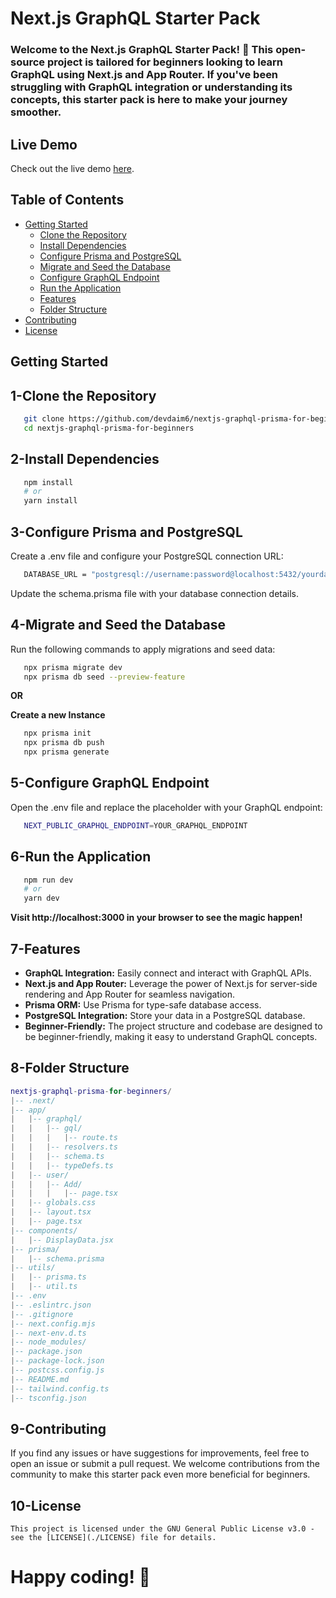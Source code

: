# Next.js GraphQL Starter Pack

### Welcome to the Next.js GraphQL Starter Pack! 🚀 This open-source project is tailored for beginners looking to learn GraphQL using Next.js and App Router. If you've been struggling with GraphQL integration or understanding its concepts, this starter pack is here to make your journey smoother.

## Live Demo

Check out the live demo [here](https://graphql-prisma.vercel.app).

## Table of Contents

- [Getting Started](#getting-started)
  - [Clone the Repository](#1-clone-the-repository)
  - [Install Dependencies](#2-install-dependencies)
  - [Configure Prisma and PostgreSQL](#3-configure-prisma-and-postgresql)
  - [Migrate and Seed the Database](#4-migrate-and-seed-the-database)
  - [Configure GraphQL Endpoint](#5-configure-graphql-endpoint)
  - [Run the Application](#6-run-the-application)
  - [Features](#7-features)
  - [Folder Structure](#8-folder-structure)
- [Contributing](#9-contributing)
- [License](#10-license)

## Getting Started

## 1-Clone the Repository

```bash
   git clone https://github.com/devdaim6/nextjs-graphql-prisma-for-beginners.git
   cd nextjs-graphql-prisma-for-beginners
```

## 2-Install Dependencies

```bash
   npm install
   # or
   yarn install
```

## 3-Configure Prisma and PostgreSQL

Create a .env file and configure your PostgreSQL connection URL:

```bash
   DATABASE_URL = "postgresql://username:password@localhost:5432/yourdatabase"
```

Update the schema.prisma file with your database connection details.

## 4-Migrate and Seed the Database

Run the following commands to apply migrations and seed data:

```bash
   npx prisma migrate dev
   npx prisma db seed --preview-feature
```

**OR**

**Create a new Instance**

```bash
   npx prisma init
   npx prisma db push
   npx prisma generate
```

## 5-Configure GraphQL Endpoint

Open the .env file and replace the placeholder with your GraphQL endpoint:

```bash
   NEXT_PUBLIC_GRAPHQL_ENDPOINT=YOUR_GRAPHQL_ENDPOINT
```

## 6-Run the Application

```bash
   npm run dev
   # or
   yarn dev
```

**Visit http://localhost:3000 in your browser to see the magic happen!**

## 7-Features

- **GraphQL Integration:** Easily connect and interact with GraphQL APIs.
- **Next.js and App Router:** Leverage the power of Next.js for server-side rendering and App Router for seamless navigation.
- **Prisma ORM:** Use Prisma for type-safe database access.
- **PostgreSQL Integration:** Store your data in a PostgreSQL database.
- **Beginner-Friendly:** The project structure and codebase are designed to be beginner-friendly, making it easy to understand GraphQL concepts.

## 8-Folder Structure

```lua
nextjs-graphql-prisma-for-beginners/
|-- .next/
|-- app/
|   |-- graphql/
|   |   |-- gql/
|   |   |   |-- route.ts
|   |   |-- resolvers.ts
|   |   |-- schema.ts
|   |   |-- typeDefs.ts
|   |-- user/
|   |   |-- Add/
|   |   |   |-- page.tsx
|   |-- globals.css
|   |-- layout.tsx
|   |-- page.tsx
|-- components/
|   |-- DisplayData.jsx
|-- prisma/
|   |-- schema.prisma
|-- utils/
|   |-- prisma.ts
|   |-- util.ts
|-- .env
|-- .eslintrc.json
|-- .gitignore
|-- next.config.mjs
|-- next-env.d.ts
|-- node_modules/
|-- package.json
|-- package-lock.json
|-- postcss.config.js
|-- README.md
|-- tailwind.config.ts
|-- tsconfig.json
```

## 9-Contributing

If you find any issues or have suggestions for improvements, feel free to open an issue or submit a pull request. We welcome contributions from the community to make this starter pack even more beneficial for beginners.

## 10-License

    This project is licensed under the GNU General Public License v3.0 - see the [LICENSE](./LICENSE) file for details.

# Happy coding! 🚀
